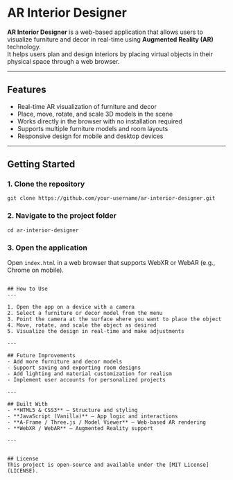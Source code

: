 # AR Interior Designer

**AR Interior Designer** is a web-based application that allows users to visualize furniture and decor in real-time using **Augmented Reality (AR)** technology.  
It helps users plan and design interiors by placing virtual objects in their physical space through a web browser.  

---

## Features
- Real-time AR visualization of furniture and decor  
- Place, move, rotate, and scale 3D models in the scene  
- Works directly in the browser with no installation required  
- Supports multiple furniture models and room layouts  
- Responsive design for mobile and desktop devices  

---

## Getting Started

### 1. Clone the repository
```
git clone https://github.com/your-username/ar-interior-designer.git
```

### 2. Navigate to the project folder
```
cd ar-interior-designer
```

### 3. Open the application
Open `index.html` in a web browser that supports WebXR or WebAR (e.g., Chrome on mobile).  

```

## How to Use
---

1. Open the app on a device with a camera  
2. Select a furniture or decor model from the menu  
3. Point the camera at the surface where you want to place the object  
4. Move, rotate, and scale the object as desired  
5. Visualize the design in real-time and make adjustments  

---

## Future Improvements
- Add more furniture and decor models  
- Support saving and exporting room designs  
- Add lighting and material customization for realism  
- Implement user accounts for personalized projects  

---

## Built With
- **HTML5 & CSS3** – Structure and styling  
- **JavaScript (Vanilla)** – App logic and interactions  
- **A-Frame / Three.js / Model Viewer** – Web-based AR rendering  
- **WebXR / WebAR** – Augmented Reality support  

---


## License
This project is open-source and available under the [MIT License](LICENSE).
